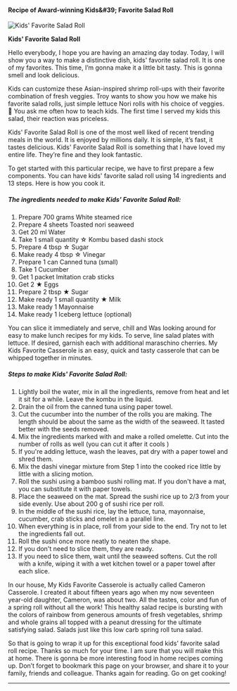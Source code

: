             

#### Recipe of Award-winning Kids&amp;#39; Favorite Salad Roll

![Kids' Favorite Salad Roll](https://img-global.cpcdn.com/recipes/6194736957227008/751x532cq70/kids-favorite-salad-roll-recipe-main-photo.jpg)

**Kids' Favorite Salad Roll**

Hello everybody, I hope you are having an amazing day today. Today, I will show you a way to make a distinctive dish, kids' favorite salad roll. It is one of my favorites. This time, I’m gonna make it a little bit tasty. This is gonna smell and look delicious.

Kids can customize these Asian-inspired shrimp roll-ups with their favorite combination of fresh veggies. Troy wants to show you how we make his favorite salad rolls, just simple lettuce Nori rolls with his choice of veggies. 💚 You ask me often how to teach kids. The first time I served my kids this salad, their reaction was priceless.

Kids' Favorite Salad Roll is one of the most well liked of recent trending meals in the world. It is enjoyed by millions daily. It is simple, it’s fast, it tastes delicious. Kids' Favorite Salad Roll is something that I have loved my entire life. They’re fine and they look fantastic.

To get started with this particular recipe, we have to first prepare a few components. You can have kids' favorite salad roll using 14 ingredients and 13 steps. Here is how you cook it.

##### The ingredients needed to make Kids' Favorite Salad Roll:

1.  Prepare 700 grams White steamed rice
2.  Prepare 4 sheets Toasted nori seaweed
3.  Get 20 ml Water
4.  Take 1 small quantity ☆ Kombu based dashi stock
5.  Prepare 4 tbsp ☆ Sugar
6.  Make ready 4 tbsp ☆ Vinegar
7.  Prepare 1 can Canned tuna (small)
8.  Take 1 Cucumber
9.  Get 1 packet Imitation crab sticks
10.  Get 2 ★ Eggs
11.  Prepare 2 tbsp ★ Sugar
12.  Make ready 1 small quantity ★ Milk
13.  Make ready 1 Mayonnaise
14.  Make ready 1 Iceberg lettuce (optional)

You can slice it immediately and serve, chill and Was looking around for easy to make lunch recipes for my kids. To serve, line salad plates with lettuce. If desired, garnish each with additional maraschino cherries. My Kids Favorite Casserole is an easy, quick and tasty casserole that can be whipped together in minutes.

##### Steps to make Kids' Favorite Salad Roll:

1.  Lightly boil the water, mix in all the ingredients, remove from heat and let it sit for a while. Leave the kombu in the liquid.
2.  Drain the oil from the canned tuna using paper towel.
3.  Cut the cucumber into the number of the rolls you are making. The length should be about the same as the width of the seaweed. It tasted better with the seeds removed.
4.  Mix the ingredients marked with and make a rolled omelette. Cut into the number of rolls as well (you can cut it after it cools )
5.  If you're adding lettuce, wash the leaves, pat dry with a paper towel and shred them.
6.  Mix the dashi vinegar mixture from Step 1 into the cooked rice little by little with a slicing motion.
7.  Roll the sushi using a bamboo sushi rolling mat. If you don't have a mat, you can substitute it with paper towels.
8.  Place the seaweed on the mat. Spread the sushi rice up to 2/3 from your side evenly. Use about 200 g of sushi rice per roll.
9.  In the middle of the sushi rice, lay the lettuce, tuna, mayonnaise, cucumber, crab sticks and omelet in a parallel line.
10.  When everything is in place, roll from your side to the end. Try not to let the ingredients fall out.
11.  Roll the sushi once more neatly to neaten the shape.
12.  If you don't need to slice them, they are ready.
13.  If you need to slice them, wait until the seaweed softens. Cut the roll with a knife, wiping it with a wet kitchen towel or a paper towel after each slice.

In our house, My Kids Favorite Casserole is actually called Cameron Casserole. I created it about fifteen years ago when my now seventeen year-old daughter, Cameron, was about two. All the tastes, color and fun of a spring roll without all the work! This healthy salad recipe is bursting with the colors of rainbow from generous amounts of fresh vegetables, shrimp and whole grains all topped with a peanut dressing for the ultimate satisfying salad. Salads just like this low carb spring roll tuna salad.

So that is going to wrap it up for this exceptional food kids' favorite salad roll recipe. Thanks so much for your time. I am sure that you will make this at home. There is gonna be more interesting food in home recipes coming up. Don’t forget to bookmark this page on your browser, and share it to your family, friends and colleague. Thanks again for reading. Go on get cooking!

* * *